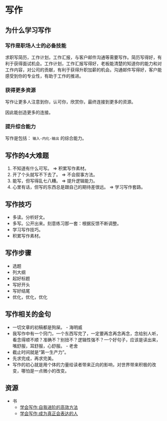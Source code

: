 # 写作
## 为什么学习写作
### 写作是职场人士的必备技能
求职写简历，工作计划，工作汇报，与客户邮件沟通等需要写作。简历写得好，有利于获得面试机会。工作计划，工作汇报写得好，老板能清楚的知道你的能力和对工作内容，对公司的贡献，有利于获得升职加薪的机会。沟通邮件写得好，客户能感受到你的专业性，有助于工作的推进。

### 获得更多资源
写作让更多人注意到你，认可你，欣赏你，最终连接到更多的资源。

因此能创造更多的连接。

### 提升综合能力
写作是包括： `输入-内化-输出` 的综合能力。

## 写作的4大难题
1. 不知道有什么可写。 => 积累写作素材。
2. 开了个头就写不下去了。 => 不会叙事方法。
3. 能写，但写得乱七八糟。 => 提升逻辑能力。
4. 心里有话，但写的东西总是跟自己的期待差很远。 => 学习写作套路。

## 写作技巧
* 多读。分析好文。
* 多写。公开出来。刻意练习那一套：根据反馈不断调整。
* 学习写作技巧。
* 积累写作素材。

## 写作步骤
* 选题
* 列大纲
* 起好标题
* 写好开头
* 写好结尾
* 优化，优化，优化

## 写作相关的金句
* 一切文章的初稿都是狗屎。 - 海明威
* 我写作中有一个窍门，一个东西写完了，一定要再念再念再念，念给别人听，看念得顺不顺？准确不？别扭不？逻辑性强不？一个好句子，应该是读出来，嘴舒服，耳舒服，心舒服。 - 老舍
* 截止时间就是“第一生产力”。
* 先求完成，再求完美。
* 写作的初心就是用个体的力量给读者带来正向的影响，对世界带来积极的改变，哪怕是一点微小的改变。

## 资源
* 书
  * [学会写作:自我进阶的高效方法](https://book.douban.com/subject/33452654/)
  * [学会写作:成为真正会表达的人](https://book.douban.com/subject/27167921/)